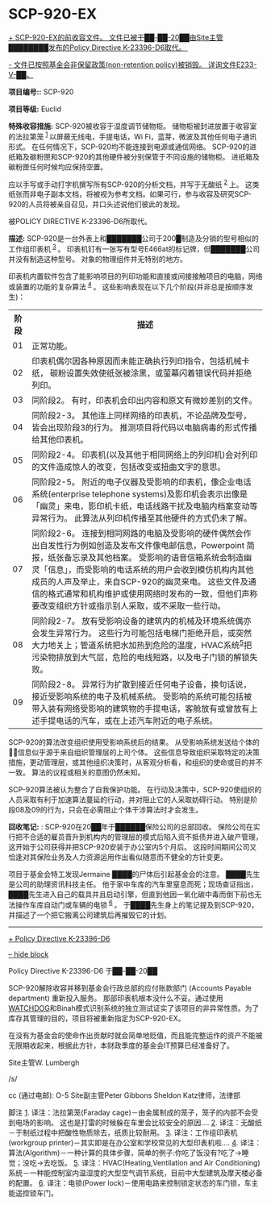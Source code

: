 # SCP-920-EX
                        



<a shape='rect' class='collapsible-block-link' href='javascript:;'>+&#160;SCP-920-EX&#30340;&#21069;&#25910;&#23481;&#25991;&#20214;&#12290;&#160;&#25991;&#20214;&#24050;&#34987;&#20110;&#9608;&#9608;-&#9608;&#9608;-20&#9608;&#9608;&#30001;Site&#20027;&#31649;&#9608;&#9608;&#9608;&#9608;&#9608;&#9608;&#9608;&#9608;&#21457;&#24067;&#30340;Policy&#160;Directive&#160;K-23396-D6&#21462;&#20195;&#12290;&#160;</a>

<a shape='rect' class='collapsible-block-link' href='javascript:;'>-&#160;&#25991;&#20214;&#24050;&#25353;&#29031;&#22522;&#37329;&#20250;&#38750;&#20445;&#30041;&#25919;&#31574;(non-retention&#160;policy)&#34987;&#38144;&#27585;&#12290;&#160;&#35814;&#35810;&#25991;&#20214;E233-V-&#9608;&#9608;&#12290;</a>

**项目编号::**  SCP-920

**项目等级:**  Euclid

**特殊收容措施:**  SCP-920被收容于湿度调节储物柜。 储物柜被封进放置于收容室的法拉第笼<sup class='footnoteref'>
 <a shape='rect' class='footnoteref' id='footnoteref-1' href='javascript:;' onclick='WIKIDOT.page.utils.scrollToReference(&apos;footnote-1&apos;)'>1</a>
</sup>以屏蔽无线电，手提电话，Wi Fi，蓝芽，微波及其他任何电子通讯形式。 在任何情况下，SCP-920均不能连接到电源或通信网络。 SCP-920的进纸箱及碳粉匣和SCP-920的其他硬件被分别保管于不同设施的储物柜。 进纸箱及碳粉匣任何时候均应保持空置。

应以手写或手动打字机撰写所有SCP-920的分析文档，并写于无酸纸<sup class='footnoteref'>
 <a shape='rect' class='footnoteref' id='footnoteref-2' href='javascript:;' onclick='WIKIDOT.page.utils.scrollToReference(&apos;footnote-2&apos;)'>2</a>
</sup>上。 这类纸张而非电子副本文档，将被视为参考文档。如果可行，参与收容及研究SCP-920的人员将被亲自召见，并口头述说他们彼此的发现。

被POLICY DIRECTIVE K-23396-D6所取代。

**描述:**  SCP-920是一台外表上和███████公司于200█制造及分销的型号相似的工作组印表机<sup class='footnoteref'>
 <a shape='rect' class='footnoteref' id='footnoteref-3' href='javascript:;' onclick='WIKIDOT.page.utils.scrollToReference(&apos;footnote-3&apos;)'>3</a>
</sup>。 印表机钉有一张写有型号E466at的标记牌，但███████公司并没有制造这种型号。 对象的物理组件并无特别的地方。

印表机内置软件包含了能影响项目的列印功能和直接或间接接触项目的电脑，网络或装置的功能的复杂算法<sup class='footnoteref'>
 <a shape='rect' class='footnoteref' id='footnoteref-4' href='javascript:;' onclick='WIKIDOT.page.utils.scrollToReference(&apos;footnote-4&apos;)'>4</a>
</sup>。 这些影响表现在以下几个阶段(并非总是按顺序发生)：

<table class='wiki-content-table'>
 <tr>
  <th colspan='1' rowspan='1'>&#38454;&#27573;</th>
  <th colspan='1' rowspan='1'>&#25551;&#36848;</th>
 </tr>
 <tr>
  <td colspan='1' rowspan='1'>01</td>
  <td colspan='1' rowspan='1'>&#27491;&#24120;&#21151;&#33021;&#12290;</td>
 </tr>
 <tr>
  <td colspan='1' rowspan='1'>02</td>
  <td colspan='1' rowspan='1'>&#21360;&#34920;&#26426;&#20598;&#23572;&#22240;&#21508;&#31181;&#21407;&#22240;&#32780;&#26410;&#33021;&#27491;&#30830;&#25191;&#34892;&#21015;&#21360;&#25351;&#20196;&#65292;&#21253;&#25324;&#26426;&#26800;&#21345;&#32440;&#65292; &#30899;&#31881;&#35774;&#32622;&#22833;&#25928;&#20351;&#32440;&#24352;&#34987;&#28034;&#40657;&#65292;&#25110;&#33828;&#24149;&#38378;&#30528;&#38169;&#35823;&#20195;&#30721;&#24182;&#25298;&#32477;&#21015;&#21360;&#12290;</td>
 </tr>
 <tr>
  <td colspan='1' rowspan='1'>03</td>
  <td colspan='1' rowspan='1'>&#21516;&#38454;&#27573;2&#12290; &#26377;&#26102;&#65292;&#21360;&#34920;&#26426;&#20250;&#21360;&#20986;&#20869;&#23481;&#21644;&#21407;&#25991;&#26377;&#24494;&#22937;&#24046;&#21035;&#30340;&#25991;&#20214;&#12290;</td>
 </tr>
 <tr>
  <td colspan='1' rowspan='1'>04</td>
  <td colspan='1' rowspan='1'>&#21516;&#38454;&#27573;2-3&#12290; &#20854;&#20182;&#36830;&#19978;&#21516;&#26679;&#32593;&#32476;&#30340;&#21360;&#34920;&#26426;&#65292;&#19981;&#35770;&#21697;&#29260;&#21450;&#22411;&#21495;&#65292;&#30342;&#20250;&#20986;&#29616;&#38454;&#27573;3&#30340;&#34892;&#20026;&#12290; &#25512;&#27979;&#39033;&#30446;&#23558;&#20195;&#30721;&#20197;&#30005;&#33041;&#30149;&#27602;&#30340;&#24418;&#24335;&#20256;&#25773;&#32473;&#20854;&#20182;&#21360;&#34920;&#26426;&#12290;</td>
 </tr>
 <tr>
  <td colspan='1' rowspan='1'>05</td>
  <td colspan='1' rowspan='1'>&#21516;&#38454;&#27573;2-4&#12290; &#21360;&#34920;&#26426;(&#20197;&#21450;&#20854;&#20182;&#20110;&#30456;&#21516;&#32593;&#32476;&#19978;&#30340;&#21015;&#21360;&#26426;)&#20250;&#23545;&#21015;&#21360;&#30340;&#25991;&#20214;&#36896;&#25104;&#24778;&#20154;&#30340;&#25913;&#21464;&#65292;&#21253;&#25324;&#25913;&#21464;&#25110;&#25197;&#26354;&#25991;&#23383;&#30340;&#24847;&#24605;&#12290;</td>
 </tr>
 <tr>
  <td colspan='1' rowspan='1'>06</td>
  <td colspan='1' rowspan='1'>&#21516;&#38454;&#27573;2-5&#12290; &#38468;&#36817;&#30340;&#30005;&#23376;&#20202;&#22120;&#21450;&#21463;&#24433;&#21709;&#30340;&#21360;&#34920;&#26426;&#65292;&#20687;&#20225;&#19994;&#30005;&#35805;&#31995;&#32479;(enterprise telephone systems)&#21450;&#24433;&#21360;&#26426;&#20250;&#34920;&#31034;&#20986;&#20687;&#26159;&#12300;&#24189;&#28789;&#12301;&#26469;&#30005;&#65292;&#24433;&#21360;&#26426;&#21345;&#32440;&#65292;&#30005;&#35805;&#32447;&#36335;&#24178;&#25200;&#21450;&#30005;&#33041;&#20869;&#26723;&#26696;&#21464;&#21160;&#31561;&#24322;&#24120;&#34892;&#20026;&#12290; &#27492;&#31639;&#27861;&#20174;&#21015;&#21360;&#26426;&#20256;&#25773;&#33267;&#20854;&#20182;&#30828;&#20214;&#30340;&#26041;&#24335;&#20173;&#26410;&#20102;&#35299;&#12290;</td>
 </tr>
 <tr>
  <td colspan='1' rowspan='1'>07</td>
  <td colspan='1' rowspan='1'>&#21516;&#38454;&#27573;2-6&#12290; &#36830;&#25509;&#21040;&#30456;&#21516;&#32593;&#36335;&#30340;&#30005;&#33041;&#21450;&#21463;&#24433;&#21709;&#30340;&#30828;&#20214;&#20598;&#28982;&#20250;&#20316;&#20986;&#33258;&#21457;&#24615;&#34892;&#20026;&#20363;&#22914;&#21019;&#36896;&#21450;&#21457;&#24067;&#25991;&#20214;&#20687;&#30005;&#37038;&#20449;&#24687;&#65292;Powerpoint &#31616;&#25253;&#65292;&#32440;&#24352;&#22791;&#24536;&#24405;&#21450;&#20854;&#20182;&#26723;&#26696;&#12290; &#21463;&#24433;&#21709;&#30340;&#35821;&#38899;&#20449;&#31665;&#31995;&#32479;&#20250;&#21046;&#36896;&#24189;&#28789;&#12300;&#20449;&#24687;&#12301;&#65292;&#32780;&#21463;&#24433;&#21709;&#30340;&#30005;&#35805;&#31995;&#32479;&#30340;&#29992;&#25143;&#20250;&#25910;&#21040;&#27169;&#20223;&#26426;&#26500;&#20869;&#20854;&#20182;&#25104;&#21592;&#30340;&#20154;&#22768;&#21450;&#20030;&#27490;&#65292;&#26469;&#33258;SCP-920&#30340;&#24189;&#28789;&#26469;&#30005;&#12290; &#36825;&#20123;&#25991;&#20214;&#21450;&#36890;&#20449;&#30340;&#26684;&#24335;&#36890;&#24120;&#21644;&#26426;&#26500;&#32500;&#25252;&#25110;&#20351;&#29992;&#32593;&#32476;&#26102;&#21457;&#24067;&#30340;&#19968;&#33268;&#65292;&#20294;&#20182;&#20204;&#22768;&#31216;&#35201;&#25913;&#21464;&#32452;&#32455;&#26041;&#38024;&#25110;&#25351;&#31034;&#21035;&#20154;&#37319;&#21462;&#65292;&#25110;&#19981;&#37319;&#21462;&#19968;&#20123;&#34892;&#21160;&#12290;</td>
 </tr>
 <tr>
  <td colspan='1' rowspan='1'>08</td>
  <td colspan='1' rowspan='1'>&#21516;&#38454;&#27573;2-7&#12290; &#25918;&#26377;&#21463;&#24433;&#21709;&#35774;&#22791;&#30340;&#24314;&#31569;&#20869;&#30340;&#26426;&#26800;&#21450;&#29615;&#22659;&#31995;&#32479;&#20598;&#20134;&#20250;&#21457;&#29983;&#24322;&#24120;&#34892;&#20026;&#12290; &#36825;&#20123;&#34892;&#20026;&#21487;&#33021;&#21253;&#25324;&#30005;&#26799;&#38376;&#25298;&#32477;&#24320;&#21551;&#65292;&#25110;&#31361;&#28982;&#22823;&#21147;&#22320;&#20851;&#19978;&#65307;&#31649;&#36947;&#31995;&#32479;&#25226;&#27700;&#21152;&#28909;&#21040;&#21361;&#38505;&#30340;&#28201;&#24230;&#65292;HVAC&#31995;&#32479;<sup class='footnoteref'><a shape='rect' class='footnoteref' id='footnoteref-5' href='javascript:;' onclick='WIKIDOT.page.utils.scrollToReference(&apos;footnote-5&apos;)'>5</a></sup>&#25226;&#27745;&#26579;&#29289;&#25490;&#25918;&#21040;&#22823;&#27668;&#23618;&#65292;&#21361;&#38505;&#30340;&#30005;&#32447;&#30701;&#36335;&#65292;&#20197;&#21450;&#30005;&#23376;&#38376;&#38145;&#30340;&#35299;&#38145;&#22833;&#36133;&#12290;</td>
 </tr>
 <tr>
  <td colspan='1' rowspan='1'>09</td>
  <td colspan='1' rowspan='1'>&#21516;&#38454;&#27573;2-8&#12290; &#24322;&#24120;&#34892;&#20026;&#25193;&#25955;&#21040;&#25509;&#36817;&#20219;&#20309;&#30005;&#23376;&#35774;&#22791;&#65292;&#25442;&#21477;&#35805;&#35828;&#65292;&#25509;&#36817;&#21463;&#24433;&#21709;&#31995;&#32479;&#30340;&#30005;&#23376;&#21450;&#26426;&#26800;&#31995;&#32479;&#12290; &#21463;&#24433;&#21709;&#30340;&#31995;&#32479;&#21487;&#33021;&#21253;&#25324;&#34987;&#24102;&#20837;&#35013;&#26377;&#32593;&#32476;&#21463;&#24433;&#21709;&#30340;&#24314;&#31569;&#29289;&#30340;&#25163;&#25552;&#30005;&#35805;&#65292;&#23458;&#33329;&#25918;&#26377;&#25110;&#26366;&#25918;&#26377;&#19978;&#36848;&#25163;&#25552;&#30005;&#35805;&#30340;&#27773;&#36710;&#65292;&#25110;&#22312;&#19978;&#36848;&#27773;&#36710;&#38468;&#36817;&#30340;&#30005;&#23376;&#31995;&#32479;&#12290;</td>
 </tr>
</table>
SCP-920的算法改变组织使用受影响系统后的结果。 从受影响系统发送给个体的信息似乎源于来自组织管理层的上司个体。 这些信息导致组织采取特定的决策措施，更动管理层，或其他组织决策时，从客观分析看，和组织的使命或目的并不一致。 算法的议程或相关的意图仍然未知。

SCP-920算法被认为整合了自我保护功能。 在行动及决策中，SCP-920使组织的人员采取有利于加速算法蔓延的行动，并对阻止它的人采取妨碍行动。 特别是阶段08及09的行为，只会在必需阻止个体干涉算法时才会发生。

**回收笔记:** : SCP-920在20██年于██████保险公司的总部回收。 保险公司在实行把不合适的雇员晋升到机构内的管理层的模式后陷入资不抵债并进入破产管理， 这开始于公司获得并把SCP-920安装于办公室内5个月后。 这段时间期间公司又恰逢对其保险业务及人力资源运用作出看似随意而不健全的方针变更。

项目于基金会特工发现Jermaine ████的尸体后引起基金会的注意。 ████先生是公司的助理资讯科技主任。 他于家中车库的汽车里窒息而死；现场查证指出，████先生进入自己的载具并且启动引擎，但直到他因一氧化碳中毒而倒下前也无法操作车库自动门或车辆的电锁<sup class='footnoteref'>
 <a shape='rect' class='footnoteref' id='footnoteref-6' href='javascript:;' onclick='WIKIDOT.page.utils.scrollToReference(&apos;footnote-6&apos;)'>6</a>
</sup>。 于████先生身上的笔记提及到SCP-920，并描述了一个把它搬离公司建筑后再摧毁它的计划。





---


<a shape='rect' class='collapsible-block-link' href='javascript:;'>+&#160;Policy&#160;Directive&#160;K-23396-D6</a>

<a shape='rect' class='collapsible-block-link' href='javascript:;'>&#8211;&#160;hide&#160;block</a>

Policy Directive K-23396-D6 于██-██-20██

SCP-920解除收容并移到基金会行政总部的应付账款部门 (Accounts Payable department) 重新投入服务。 那部印表机根本没什么不妥。通过使用[WATCHDOG](//scp-wiki-cn.wikidot.com/scp-2897)和Binah模式识别系统的独立测试证实了该项目的非异常性质。为了库存其管理的目的，项目将被重新指定为SCP-920-EX。

在没有为基金会的使命作出贡献时就会简单地贬值，而且能完整运作的资产不能被无限期收起来，根据此方针，本财政季度的基金会IT预算已经准备好了。

Site主管W. Lumbergh

/s/

cc (通过电邮):
O-5
Site副主管Peter Gibbons
Sheldon Katz律师，法律部






脚注
<a shape='rect' href='javascript:;' onclick='WIKIDOT.page.utils.scrollToReference(&apos;footnoteref-1&apos;)'>1</a>. 译注：法拉第笼(Faraday cage)－由金属制成的笼子，笼子的内部不会受到电场的影响。 这也是打雷的时候躲在车里会比较安全的原因….
<a shape='rect' href='javascript:;' onclick='WIKIDOT.page.utils.scrollToReference(&apos;footnoteref-2&apos;)'>2</a>. 译注：无酸纸－于制纸过程中把酸性物质除去，纸质比较耐用。
<a shape='rect' href='javascript:;' onclick='WIKIDOT.page.utils.scrollToReference(&apos;footnoteref-3&apos;)'>3</a>. 译注：工作组印表机(workgroup printer)－其实即是在办公室和学校常见的大型印表机啦….
<a shape='rect' href='javascript:;' onclick='WIKIDOT.page.utils.scrollToReference(&apos;footnoteref-4&apos;)'>4</a>. 译注：算法(Algorithm)－一种计算的具体步骤，简单的例子:你吃了饭没有?吃了->睡觉；没吃->去吃饭。
<a shape='rect' href='javascript:;' onclick='WIKIDOT.page.utils.scrollToReference(&apos;footnoteref-5&apos;)'>5</a>. 译注：HVAC(Heating,Ventilation and Air Conditioning)系统－一种能控制室内温湿度的大型空气调节系统，目前中大型建筑及摩天楼必备的配置。
<a shape='rect' href='javascript:;' onclick='WIKIDOT.page.utils.scrollToReference(&apos;footnoteref-6&apos;)'>6</a>. 译注：电锁(Power lock)－使用电路来控制锁定状态的车门锁，车主能遥控锁车门。


                    